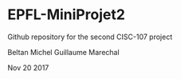# EPFL-MiniProjet2

Github repository for the second CISC-107 project

Beltan Michel
Guillaume Marechal

Nov 20 2017
